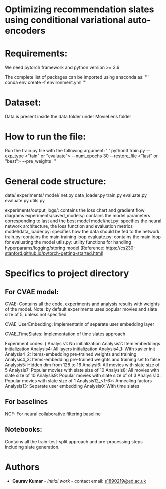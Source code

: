 # Optimizing recommendation slates using conditional variational auto-encoders

# Requirements:
We need pytorch framework and python version >= 3.6

The complete list of packages can be imported using anaconda as:
'''
conda env create -f environment.yml
'''

# Dataset:
Data is present inside the data folder under MovieLens folder

# How to run the file: 
Run the train.py file with the following argument:
'''
python3 train.py  --exp_type <"tain" or "evaluate"> 
                  --num_epochs 30 
                  --restore_file <"last" or "best">
                  --pre_weights <analysisCode>
'''

# General code structure:
data/
experiments/
model/
    net.py
    data_loader.py
train.py
evaluate.py
evaluate.py
utils.py

experiments/output_logs/<analysisCode>: contains the loss chart and gradient flow diagrams
experiments/saved_models/<analysisCode>: contains the model parameters corresponding to last and the best model
model/net.py: specifies the neural network architecture, the loss function and evaluation metrics
model/data_loader.py: specifies how the data should be fed to the network
train.py: contains the main training loop
evaluate.py: contains the main loop for evaluating the model
utils.py: utility functions for handling hyperparams/logging/storing model
(Reference: https://cs230-stanford.github.io/pytorch-getting-started.html)

# Specifics to project directory

## For CVAE model:
CVAE: Contains all the code, experiments and analysis results with weights of the model.
Note: by default experiments uses popular movies and slate size of 5, unless not specified

CVAE_UserEmbedding: Implementatin of separate user embedding layer

CVAE_TimeSlates: Implementation of time slates approach

Experiment codes: (
  <analysisCode>
  Analysis1: No initialization 
  Analysis2: Item embeddings initialization
  Analysis4: All layers initialization
  Analysis4_1: With xavier init
  Analysis4_2: Items-embedding pre-trained weights and training
  Analysis4_3: Items-embedding pre-trained weights and training set to false
  Analysis5: Hidden dim from 128 to 16
  Analysi6: All movies with slate size of 5
  Analysis7: Popular movies with slate size of 10
  Analysis8: All movies with slate size of 10
  Analysis9: Popular movies with slate size of of 3
  Analysis10: Popular movies with slate size of 1
  Analysis12_<1-6>: Annealing factors
  Analysis13: Separate user embedding
  Analysis0: With time slates

## For baselines
NCF: For neural collaborative filtering baseline

## Notebooks:
Contains all the train-test-split approach and pre-processing steps including slate generation.

# Authors
* **Gaurav Kumar** - *Initial work* - contact email: s1890219@ed.ac.uk


